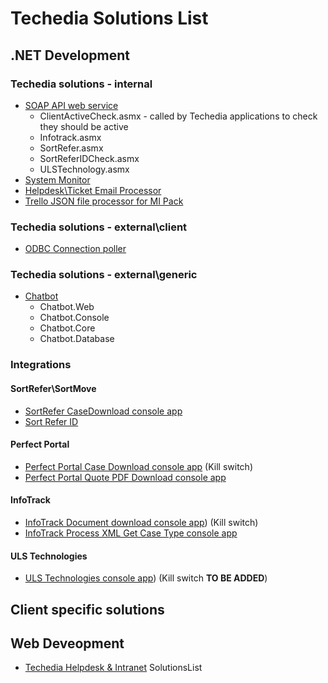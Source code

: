 # Techedia Solutions List


## .NET Development

### Techedia solutions - internal

* [SOAP API web service](https://github.com/techedia/Techedia-SOAP-API)
  - ClientActiveCheck.asmx - called by Techedia applications to check they should be active
  - Infotrack.asmx
  - SortRefer.asmx
  - SortReferIDCheck.asmx
  - ULSTechnology.asmx
* [System Monitor](https://github.com/techedia/TechediaSystemMonitor)
* [Helpdesk\Ticket Email  Processor](https://github.com/techedia/TicketSystemEmailProcessor)
* [Trello JSON file processor for MI Pack](https://github.com/techedia/TrelloJSONProcessorReporting)

### Techedia solutions - external\client

* [ODBC Connection poller](https://github.com/techedia/ODBC-Connection-Poller)

### Techedia solutions - external\generic

* [Chatbot](https://github.com/techedia/Chatbot)
  - Chatbot.Web
  - Chatbot.Console
  - Chatbot.Core
  - Chatbot.Database

### Integrations

#### SortRefer\SortMove

* [SortRefer CaseDownload console app](https://github.com/techedia/SortRefer-CaseDownload-consoleapp)
* [Sort Refer ID](TBC)

#### Perfect Portal

* [Perfect Portal Case Download console app](https://github.com/techedia/PerfectPoralCaseDownloadConsoleApp) (Kill switch)
* [Perfect Portal Quote PDF Download console app](https://github.com/techedia/PerfectPoralQuotePDFDownloadConsoleApp)

#### InfoTrack

* [InfoTrack Document download console app](https://github.com/techedia/InfoTrackDocumentDownloadConsoleApp)) (Kill switch)
* [InfoTrack Process XML Get Case Type console app](https://github.com/techedia/InfoTrackProcessXMLGetCaseTypeConsoleApp)


#### ULS Technologies

* [ULS Technologies console app](https://github.com/techedia/ULSTechnology)) (Kill switch **TO BE ADDED**)

## Client specific solutions





## Web Deveopment
  * [Techedia Helpdesk & Intranet](https://github.com/techedia/helpdesk)
SolutionsList
